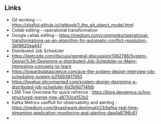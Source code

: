 ## Links

* Git working ---https://shafiul.github.io//gitbook/1_the_git_object_model.html
* Collab editing --operational transformation
* Google callab editing--  https://medium.com/coinmonks/operational-transformations-as-an-algorithm-for-automatic-conflict-resolution-3bf8920ea447
* Distributed Job Scheduler
* https://leetcode.com/discuss/general-discussion/1082786/System-Design%3A-Designing-a-distributed-Job-Scheduler-or-Many-interesting-concepts-to-learn
* https://towardsdatascience.com/ace-the-system-design-interview-job-scheduling-system-b25693817950
* https://levelup.gitconnected.com/system-design-designing-a-distributed-job-scheduler-6d3b6d714fdb
* LSM Tree Overview for quick refrence : https://blog.devgenius.io/log-structured-merge-tree-a8733ce152b2
* Kafka Metrics useffull for observability and alerting : https://medium.com/@yashwant.deshmukh23/kafka-real-time-streaming-application-monitoring-and-alerting-daa4a8796c61
* 

